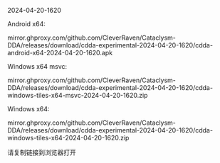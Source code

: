 2024-04-20-1620

Android x64:

mirror.ghproxy.com/github.com/CleverRaven/Cataclysm-DDA/releases/download/cdda-experimental-2024-04-20-1620/cdda-android-x64-2024-04-20-1620.apk

Windows x64 msvc:

mirror.ghproxy.com/github.com/CleverRaven/Cataclysm-DDA/releases/download/cdda-experimental-2024-04-20-1620/cdda-windows-tiles-x64-msvc-2024-04-20-1620.zip

Windows x64:

mirror.ghproxy.com/github.com/CleverRaven/Cataclysm-DDA/releases/download/cdda-experimental-2024-04-20-1620/cdda-windows-tiles-x64-2024-04-20-1620.zip

请复制链接到浏览器打开

